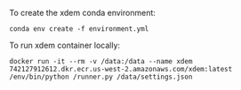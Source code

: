 To create the xdem conda environment:

`conda env create -f environment.yml`

To run xdem container locally:

`docker run -it --rm -v /data:/data --name xdem 742127912612.dkr.ecr.us-west-2.amazonaws.com/xdem:latest /env/bin/python /runner.py /data/settings.json`
